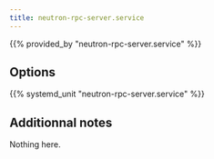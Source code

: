 ```yaml
---
title: neutron-rpc-server.service
---
```


{{% provided_by "neutron-rpc-server.service" %}}

## Options

{{% systemd_unit "neutron-rpc-server.service" %}}

## Additionnal notes

Nothing here.